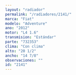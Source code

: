 ```yaml
---
layout: "radiador"
permalink: "/radiadores/2141/"
marca: "Fiat"
modelo: "Adventure"
ano: "2012"
motor: "L4 1.6"
transmision: "Estándar"
parte: "732353"
clima: "Con clima"
alto: "20 1/2"
ancho: "14 7/8"
observaciones: ""
id: "2141"
---
```


